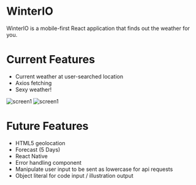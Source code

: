 # WinterIO

WinterIO is a mobile-first React application that finds out the weather for you.

# Current Features

- Current weather at user-searched location
- Axios fetching
- Sexy weather!

![screen1](https://nikotomad.github.io/WinterIO/screenshots/searched.png)
![screen1](https://nikotomad.github.io/WinterIO/screenshots/home.png)


# Future Features

- HTML5 geolocation
- Forecast (5 Days)
- React Native
- Error handling component
- Manipulate user input to be sent as lowercase for api requests
- Object literal for code input / illustration output
